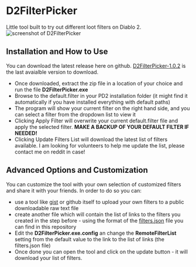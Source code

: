 # D2FilterPicker
Little tool built to try out different loot filters on Diablo 2.
![screenshot of D2FilterPicker](https://i.imgur.com/XqwGI8m.png)

## Installation and How to Use
You can download the latest release here on github.
[D2FilterPicker-1.0.2](https://github.com/mik1893/D2FilterPicker/releases/download/V1.0.2/D2FilterPicker-1.0.2.zip) is the last avaialble version to download.

* Once downloaded, extract the zip file in a location of your choice and run the file **D2FilterPicker.exe**
* Browse to the default.filter in your PD2 installation folder (it might find it automatically if you have installed everything with default paths)
* The program will show your current filter on the right hand side, and you can select a filter from the dropdown list to view it
* Clicking Apply Filter will overwrite your current default.filter file and apply the selected filter. **MAKE A BACKUP OF YOUR DEFAULT FILTER IF NEEDED!**
* Clicking Update Filters List will download the latest list of filters available. I am looking for volunteers to help me update the list, please contact me on reddit in case!

## Advanced Options and Customization
You can customize the tool with your own selection of customized filters and share it with your friends. In order to do so you can:

* use a tool like [gist](https://gist.github.com) or github itself to upload your own filters to a public downloadable raw text file
* create another file which will contain the list of links to the filters you created in the step before - using the format of the [filters.json](https://raw.githubusercontent.com/mik1893/D2FilterPicker/main/D2FilterPicker/filters.json) file you can find in this repository
* Edit the **D2FilterPicker.exe.config** an change the **RemoteFilterList** setting from the default value to the link to the list of links (the filters.json file)
* Once done you can open the tool and click on the update button - it will download your list of filters.
